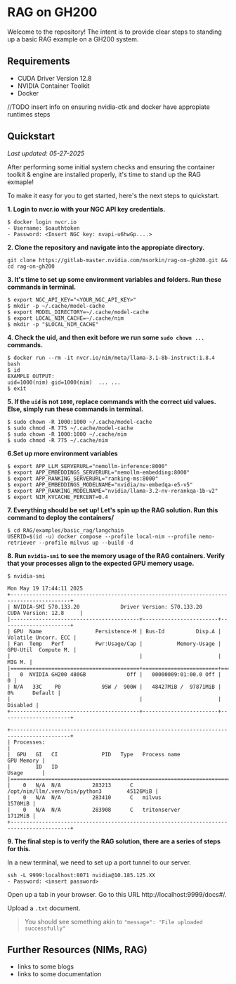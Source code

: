 # RAG on GH200

Welcome to the repository! The intent is to provide clear steps to standing up a basic RAG example on a GH200 system.

## Requirements
- CUDA Driver Version 12.8
- NVIDIA Container Toolkit
- Docker 

//TODO insert info on ensuring nvidia-ctk and docker have appropiate runtimes steps <br>


## Quickstart 
_Last updated: 05-27-2025_

After performing some initial system checks and ensuring the container toolkit & engine are installed properly, it's time to stand up the RAG exmaple!

To make it easy for you to get started, here's the next steps to quickstart.

**1. Login to nvcr.io with your NGC API key credentials.**

```
$ docker login nvcr.io
- Username: $oauthtoken
- Password: <Insert NGC key: nvapi-u6hwGp....>
```

**2. Clone the repository and navigate into the appropiate directory.**
```
git clone https://gitlab-master.nvidia.com/msorkin/rag-on-gh200.git && cd rag-on-gh200
```

**3. It's time to set up some environment variables and folders. Run these commands in terminal.**
```
$ export NGC_API_KEY="<YOUR_NGC_API_KEY>"
$ mkdir -p ~/.cache/model-cache
$ export MODEL_DIRECTORY=~/.cache/model-cache
$ export LOCAL_NIM_CACHE=~/.cache/nim
$ mkdir -p "$LOCAL_NIM_CACHE"

```

**4. Check the uid, and then exit before we run some `sudo chown ...` commands.**
```
$ docker run --rm -it nvcr.io/nim/meta/llama-3.1-8b-instruct:1.8.4 bash
$ id
EXAMPLE OUTPUT: 
uid=1000(nim) gid=1000(nim)  ... ...
$ exit
```

**5. If the `uid` is not `1000`, replace commands with the correct uid values. Else, simply run these commands in terminal.**
```
$ sudo chown -R 1000:1000 ~/.cache/model-cache
$ sudo chmod -R 775 ~/.cache/model-cache
$ sudo chown -R 1000:1000 ~/.cache/nim
$ sudo chmod -R 775 ~/.cache/nim
```

**6.Set up more environment variables**
```
$ export APP_LLM_SERVERURL="nemollm-inference:8000"
$ export APP_EMBEDDINGS_SERVERURL="nemollm-embedding:8000"
$ export APP_RANKING_SERVERURL="ranking-ms:8000"
$ export APP_EMBEDDINGS_MODELNAME="nvidia/nv-embedqa-e5-v5"
$ export APP_RANKING_MODELNAME="nvidia/llama-3.2-nv-rerankqa-1b-v2"
$ export NIM_KVCACHE_PERCENT=0.4

```

**7. Everything should be set up! Let's spin up the RAG solution. Run this command to deploy the containers/** 
```
$ cd RAG/examples/basic_rag/langchain
USERID=$(id -u) docker compose --profile local-nim --profile nemo-retriever --profile milvus up --build -d
```


**8. Run `nvidia-smi` to see the memory usage of the RAG containers. Verify that your processes align to the expected GPU memory usage.** 
```
$ nvidia-smi

Mon May 19 17:44:11 2025
+-----------------------------------------------------------------------------------------+
| NVIDIA-SMI 570.133.20             Driver Version: 570.133.20     CUDA Version: 12.8     |
|-----------------------------------------+------------------------+----------------------+
| GPU  Name                 Persistence-M | Bus-Id          Disp.A | Volatile Uncorr. ECC |
| Fan  Temp   Perf          Pwr:Usage/Cap |           Memory-Usage | GPU-Util  Compute M. |
|                                         |                        |               MIG M. |
|=========================================+========================+======================|
|   0  NVIDIA GH200 480GB             Off |   00000009:01:00.0 Off |                    0 |
| N/A   33C    P0             95W /  900W |   48427MiB /  97871MiB |      0%      Default |
|                                         |                        |             Disabled |
+-----------------------------------------+------------------------+----------------------+

+-----------------------------------------------------------------------------------------+
| Processes:                                                                              |
|  GPU   GI   CI              PID   Type   Process name                        GPU Memory |
|        ID   ID                                                               Usage      |
|=========================================================================================|
|    0   N/A  N/A          283213      C   /opt/nim/llm/.venv/bin/python3        45126MiB |
|    0   N/A  N/A          283410      C   milvus                                 1570MiB |
|    0   N/A  N/A          283908      C   tritonserver                           1712MiB |
+-----------------------------------------------------------------------------------------+

```

**9. The final step is to verify the RAG solution, there are a series of steps for this.**

In a new terminal, we need to set up a port tunnel to our server. 

```
ssh -L 9999:localhost:8071 nvidia@10.185.125.XX
- Password: <insert password>
```

Open up a tab in your browser. Go to this URL http://localhost:9999/docs#/. 

Upload a `.txt` document.
> You should see something akin to `"message": "File uploaded successfully"`




## Further Resources (NIMs, RAG)
- links to some blogs
- links to some documentation 

